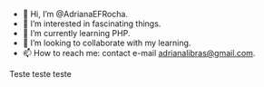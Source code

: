 - 👋 Hi, I’m @AdrianaEFRocha.
- 👀 I’m interested in fascinating things.
- 🌱 I’m currently learning PHP.
- 💞️ I’m looking to collaborate with my learning.
- 📫 How to reach me: contact e-mail adrianalibras@gmail.com.

<!---
AdrianaEFRocha/AdrianaEFRocha is a ✨ special ✨ repository because its `README.md` (this file) appears on your GitHub profile.
You can click the Preview link to take a look at your changes.
--->
Teste teste teste

